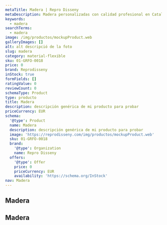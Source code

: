 ```yaml
---
metaTitle: Madera | Repro Disseny
metaDescription: Madera personalizadas con calidad profesional en Cataluña.
keywords:
  - madera
searchTerms:
  - madera
image: /img/productos/mockupProduct.web
galleryImages: []
alt: alt descripció de la foto
slug: madera
category: material-flexible
sku: 01-GRFO-0018
price: 0
brand: Reprodisseny
inStock: true
formFields: []
ratingValue: 0
reviewCount: 0
schemaType: Product
type: producto
title: Madera
description: descripción genérica de mi producto para probar
priceCurrency: EUR
schema:
  '@type': Product
  name: Madera
  description: descripción genérica de mi producto para probar
  image: 'https://reprodisseny.com/img/productos/mockupProduct.web'
  sku: 01-GRFO-0018
  brand:
    '@type': Organization
    name: Repro Disseny
  offers:
    '@type': Offer
    price: 0
    priceCurrency: EUR
    availability: 'https://schema.org/InStock'
nav: Madera
---
```


## Madera

## Madera
